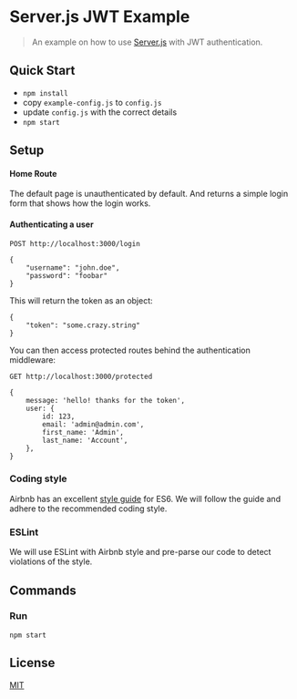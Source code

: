 Server.js JWT Example
=====================

> An example on how to use [Server.js](https://serverjs.io/) with JWT authentication.

## Quick Start

* `npm install`
* copy `example-config.js` to `config.js`
* update `config.js` with the correct details
* `npm start`

## Setup

#### Home Route

The default page is unauthenticated by default. And returns a simple login form that shows how the login works.

#### Authenticating a user

```
POST http://localhost:3000/login

{
    "username": "john.doe",
    "password": "foobar"
}
```

This will return the token as an object:

```
{
    "token": "some.crazy.string"
}
```

You can then access protected routes behind the authentication middleware:

```
GET http://localhost:3000/protected

{
    message: 'hello! thanks for the token',
    user: {
        id: 123,
        email: 'admin@admin.com',
        first_name: 'Admin',
        last_name: 'Account',
    },
}
```

### Coding style

Airbnb has an excellent [style guide](https://github.com/airbnb/javascript) for ES6. We will follow the guide and adhere to the recommended coding style.

### ESLint

We will use ESLint with Airbnb style and pre-parse our code to detect violations of the style.

## Commands

### Run

```
npm start
```

## License

  [MIT](LICENSE)